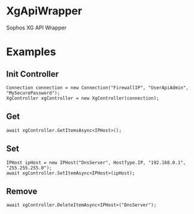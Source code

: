 # XgApiWrapper
 Sophos XG API Wrapper

# Examples
## Init Controller
```
Connection connection = new Connection("FirewallIP", "UserApiAdmin", "MySecurePassword");
XgController xgController = new XgController(connection);
```

## Get 
`await xgController.GetItemsAsync<IPHost>();`
 
## Set
```
IPHost ipHost = new IPHost("DnsServer", HostType.IP, "192.168.0.1", "255.255.255.0");
await xgController.SetItemAsync<IPHost>(ipHost);
```

## Remove
`await xgController.DeleteItemAsync<IPHost>("DnsServer");`
